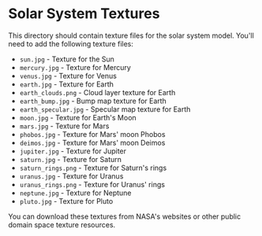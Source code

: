 # Solar System Textures

This directory should contain texture files for the solar system model. You'll need to add the following texture files:

- `sun.jpg` - Texture for the Sun
- `mercury.jpg` - Texture for Mercury
- `venus.jpg` - Texture for Venus
- `earth.jpg` - Texture for Earth
- `earth_clouds.png` - Cloud layer texture for Earth
- `earth_bump.jpg` - Bump map texture for Earth
- `earth_specular.jpg` - Specular map texture for Earth
- `moon.jpg` - Texture for Earth's Moon
- `mars.jpg` - Texture for Mars
- `phobos.jpg` - Texture for Mars' moon Phobos
- `deimos.jpg` - Texture for Mars' moon Deimos
- `jupiter.jpg` - Texture for Jupiter
- `saturn.jpg` - Texture for Saturn
- `saturn_rings.png` - Texture for Saturn's rings
- `uranus.jpg` - Texture for Uranus
- `uranus_rings.png` - Texture for Uranus' rings
- `neptune.jpg` - Texture for Neptune
- `pluto.jpg` - Texture for Pluto

You can download these textures from NASA's websites or other public domain space texture resources. 